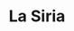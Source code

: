 ---
title: La Siria
nombre_comunidad: La Siria
municipio: Toluviejo
departamento: Sucre
descripcion: >-
  La Siria surge del corregimiento de “Las Piedras” entre el año 1967 y 1968,  a
  partir de la huida de la sequía y la escasez de tierra para los campesinos,
  quienes armaron un grupo que envió un memorial acompañado de 100 firmas al
  Ministerio de Agricultura,. A través del INCORA obtuvieron la Finca “Las
  Margaritas o Santa Elena” pero la comunidad no estuvo satisfecha por la poca
  extensión de estos terrenos y luego de 4 años de lucha, lograron que INCORA
  les entregara la Finca La Siria de 909 hectáreas para 28 familias conformando
  así el corregimiento de La Siria.  

  El corregimiento de la Siria es una comunidad que se caracteriza por tener en
  sus genes y orígenes la organización comunitaria como un principio orientador,
  recabando en las memorias de las personas de mayor edad expresan que para
  ellos la historia de La Siria es una hazaña que los llena de orgullo y
  regocijo, debido a que lograron hace aproximadamente 50 años algo que para
  muchos era imposible. 
num_personas: 0
num_familias: 126
min_distancia_casco_urbano: 10
km_distancia_casco_urbano: 7
vias_acceso: "Desde Sincelejo a la comunidad – 25km. Ubicada sobre la vía Toluviejo - Colosó. Vías en regular estado, son transitables.\_A nivel urbano hay una calle principal con 100% de pavimentación en regular estado.\_"
infraestructura_comunitaria:
  - 'Parque infantil:'
  - ' obra PDET construcción de cancha para micro fútbol'
  - Cancha comunitaria de fútbol donde hacen eventos para la comunidad
  - ' Institución Educativa '
  - ' 2 hogares comunitarios.'
notas_infraestructura_comunitaria: null
liderazgo_comunidad: []
inclusion_diversidad_genero: null
comentarios_conectividad: >-
  Regular conectividad- Servicio Tigo/Claro. Se cuenta con Vive digital en el
  Colegio donde tienen acceso para diversas actividades.
punto_SOLE: 'IE Heriberto García Garrido sede La Siria '
comentarios_punto_SOLE:
  - https://es.padlet.com/comunidadlasiria/sole-la-siria-fea4lie9rhz855y4
ppales_actividades_economicas_vocacion_productiva:
  - agrícultura (yuca)
  - protección del Bosque Seco Tropical
  - 'ganadería '
comentarios_ppales_actividades_economicas_vocacion_productiva: null
comunidad_sostenible_uso_suelo: null
org_con_proyeccion: []
servicios_publicos_comunidades_focalizadas:
  - No cuentan con acueducto
  - ' Cuentan con alcantarillado construido por la comunidad'
  - ' Tienen la práctica de cosecha de agua y en época seca se abastecen de represa comunitaria.'
comunidades_focalizadas_educacion_infraestructura_educativa:
  - >-
    Institución Educativa Heriberto Garcia Garrido Sede La Siria aprox. 35
    estudiantes (Preescolar hasta 5°).
comunidades_focalizadas_practicas_organizativas: []
conectividad_minima: Regular
iniciativas_priorizadas:
  - >-
    Junto a la Asociación de Productores de Yuca (ASOPROYUS) se trabajó en
    fortalecer los medios de vida de familias campesinas  implementando una
    alianza con entidades privadas en el marco de la línea productiva de yuca
    amarga 
org_focalizada: []
riesgo: null
otros_programas_USAID: []
alianzas_colaboradores: []
posibilidad_iniciativas_conjuntas_aliados_2: []
actividades_ocio:
  - Fiestas patronales Divino Niño
  - ' Eventos de Maratón de la Lectura'
  - ' Eventos deportivos-futbol y sóftbol'
  - ' Juegos tradicionales'
  - ' Semana Santa cultural.'
medios_comunicacion_narrativas_locales:
  - Comunicarte
num_visitas_realizadas: null
num_diagnosticos_rurales_participativos_realizados: null
infraestructura_salud_atencion_psicosocial: []
notas_infraestructura_salud_atencion_psicosocial: >-
  A través del programa; el CENTRO DE SALUD SAN JOSE DE TOLUVIEJO E.S.E habilitó
  los servicios de psicología - fisioterapia - terapia ocupacional y
  fonoaudología. Todas por el momento de manera presencial en la cabecera
  municipal de Toluviejo.
num_visitas_predio: null
grafica_ubicacion_geografica: /charts/municipios/toluviejo/ubicacion_geografica.html
url: /comunidad-focalizada/la-siria
imagen_iniciativas_productivas: null
imagen_medios_comunicacion: null
layout: single
download_file: /reportes/la-siria.pdf

---